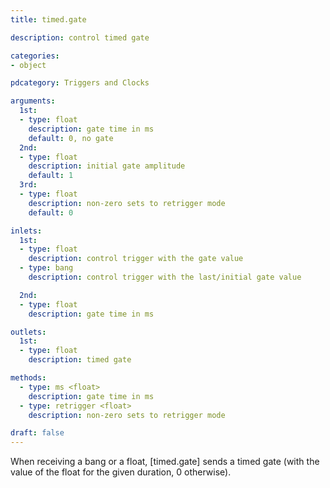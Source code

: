 ```yaml
---
title: timed.gate

description: control timed gate

categories:
- object

pdcategory: Triggers and Clocks

arguments:
  1st:
  - type: float
    description: gate time in ms
    default: 0, no gate
  2nd:
  - type: float
    description: initial gate amplitude
    default: 1
  3rd:
  - type: float
    description: non-zero sets to retrigger mode
    default: 0

inlets:
  1st:
  - type: float
    description: control trigger with the gate value
  - type: bang
    description: control trigger with the last/initial gate value

  2nd:
  - type: float
    description: gate time in ms

outlets:
  1st:
  - type: float
    description: timed gate

methods:
  - type: ms <float>
    description: gate time in ms
  - type: retrigger <float>
    description: non-zero sets to retrigger mode

draft: false
---
```


When receiving a bang or a float, [timed.gate] sends a timed gate (with the value of the float for the given duration, 0 otherwise).